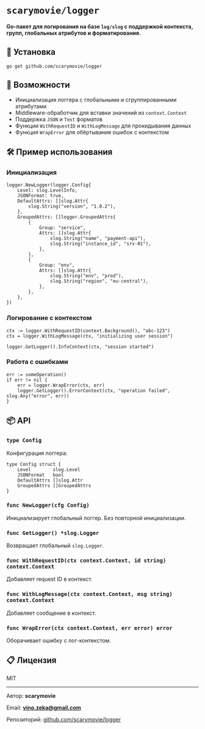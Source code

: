 # `scarymovie/logger`

**Go-пакет для логирования на базе `log/slog` с поддержкой контекста, групп, глобальных атрибутов и форматирования.**

## 🚀 Установка

```
go get github.com/scarymovie/logger
```

## 🧠 Возможности

*   Инициализация логгера с глобальными и сгруппированными атрибутами
*   Middleware-обработчик для вставки значений из `context.Context`
*   Поддержка `JSON` и `Text` форматов
*   Функции `WithRequestID` и `WithLogMessage` для прокидывания данных
*   Функция `WrapError` для обёртывания ошибок с контекстом

## 🛠 Пример использования

### Инициализация

```
logger.NewLogger(logger.Config{
    Level: slog.LevelInfo,
    JSONFormat: true,
    DefaultAttrs: []slog.Attr{
        slog.String("version", "1.0.2"),
    },
    GroupedAttrs: []logger.GroupedAttrs{
        {
            Group: "service",
            Attrs: []slog.Attr{
                slog.String("name", "payment-api"),
                slog.String("instance_id", "srv-01"),
            },
        },
        {
            Group: "env",
            Attrs: []slog.Attr{
                slog.String("env", "prod"),
                slog.String("region", "eu-central"),
            },
        },
    },
})
```

### Логирование с контекстом

```
ctx := logger.WithRequestID(context.Background(), "abc-123")
ctx = logger.WithLogMessage(ctx, "initializing user session")

logger.GetLogger().InfoContext(ctx, "session started")
```

### Работа с ошибками

```
err := someOperation()
if err != nil {
    err = logger.WrapError(ctx, err)
    logger.GetLogger().ErrorContext(ctx, "operation failed", slog.Any("error", err))
}
```

## 📦 API

### `type Config`

Конфигурация логгера:

```
type Config struct {
    Level        slog.Level
    JSONFormat   bool
    DefaultAttrs []slog.Attr
    GroupedAttrs []GroupedAttrs
}
```

### `func NewLogger(cfg Config)`

Инициализирует глобальный логгер. Без повторной инициализации.

### `func GetLogger() *slog.Logger`

Возвращает глобальный `slog.Logger`.

### `func WithRequestID(ctx context.Context, id string) context.Context`

Добавляет request ID в контекст.

### `func WithLogMessage(ctx context.Context, msg string) context.Context`

Добавляет сообщение в контекст.

### `func WrapError(ctx context.Context, err error) error`

Оборачивает ошибку с лог-контекстом.

## 📋 Лицензия

MIT

- - -

Автор: **scarymovie** 

Email: **vino.zeka@gmail.com**

Репозиторий: [github.com/scarymovie/logger](https://github.com/scarymovie/logger)